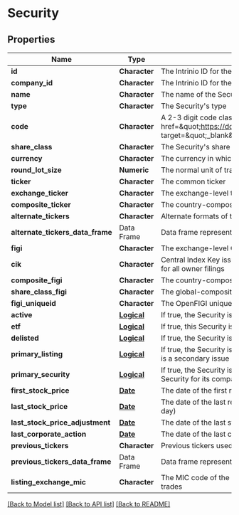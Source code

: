 # Security

[//]: # (CLASS:IntrinioSDK::Security)

[//]: # (KIND:object)

## Properties

[//]: # (START_DEFINITION)

Name | Type | Description
------------ | ------------- | -------------
**id** | **Character** | The Intrinio ID for the Security &nbsp;
**company_id** | **Character** | The Intrinio ID for the company for which the Security is issued &nbsp;
**name** | **Character** | The name of the Security &nbsp;
**type** | **Character** | The Security&#39;s type &nbsp;
**code** | **Character** | A 2-3 digit code classifying the Security (&lt;a href&#x3D;\&quot;https://docs.intrinio.com/documentation/security_codes\&quot; target&#x3D;\&quot;_blank\&quot;&gt;reference&lt;/a&gt;) &nbsp;
**share_class** | **Character** | The Security&#39;s share class (if applicable) &nbsp;
**currency** | **Character** | The currency in which the Security is traded on the exchange &nbsp;
**round_lot_size** | **Numeric** | The normal unit of trading &nbsp;
**ticker** | **Character** | The common ticker &nbsp;
**exchange_ticker** | **Character** | The exchange-level ticker &nbsp;
**composite_ticker** | **Character** | The country-composite ticker &nbsp;
**alternate_tickers** | **Character** | Alternate formats of the common ticker &nbsp;
**alternate_tickers_data_frame** | Data Frame | Data frame representation of alternate_tickers
**figi** | **Character** | The exchange-level OpenFIGI identifier &nbsp;
**cik** | **Character** | Central Index Key issued by the SEC, which is the unique identifier for all owner filings &nbsp;
**composite_figi** | **Character** | The country-composite OpenFIGI identifier &nbsp;
**share_class_figi** | **Character** | The global-composite OpenFIGI identifier &nbsp;
**figi_uniqueid** | **Character** | The OpenFIGI unique ID &nbsp;
**active** | [**Logical**](Logical.md) | If true, the Security is active and has been recently traded &nbsp;
**etf** | [**Logical**](Logical.md) | If true, this Security is an ETF &nbsp;
**delisted** | [**Logical**](Logical.md) | If true, the Security is no longer traded on the exchange &nbsp;
**primary_listing** | [**Logical**](Logical.md) | If true, the Security is the primary issue for the company, otherwise it is a secondary issue on a secondary stock exchange &nbsp;
**primary_security** | [**Logical**](Logical.md) | If true, the Security is considered by Intrinio to be the primary Security for its company &nbsp;
**first_stock_price** | [**Date**](Date.md) | The date of the first recorded stock price &nbsp;
**last_stock_price** | [**Date**](Date.md) | The date of the last recorded stock price (or the most recent trading day) &nbsp;
**last_stock_price_adjustment** | [**Date**](Date.md) | The date of the last stock price adjustment (dividend, split, etc) &nbsp;
**last_corporate_action** | [**Date**](Date.md) | The date of the last corporate action &nbsp;
**previous_tickers** | **Character** | Previous tickers used by this security &nbsp;
**previous_tickers_data_frame** | Data Frame | Data frame representation of previous_tickers
**listing_exchange_mic** | **Character** | The MIC code of the exchange on which this security primarily trades &nbsp;

[//]: # (END_DEFINITION)


[//]: # (CONTAINED_CLASS:IntrinioSDK::Logical)


[//]: # (CONTAINED_CLASS:IntrinioSDK::Logical)


[//]: # (CONTAINED_CLASS:IntrinioSDK::Logical)


[//]: # (CONTAINED_CLASS:IntrinioSDK::Logical)


[//]: # (CONTAINED_CLASS:IntrinioSDK::Logical)


[//]: # (CONTAINED_CLASS:IntrinioSDK::Date)


[//]: # (CONTAINED_CLASS:IntrinioSDK::Date)


[//]: # (CONTAINED_CLASS:IntrinioSDK::Date)


[//]: # (CONTAINED_CLASS:IntrinioSDK::Date)


[[Back to Model list]](../README.md#documentation-for-models) [[Back to API list]](../README.md#documentation-for-api-endpoints) [[Back to README]](../README.md)



